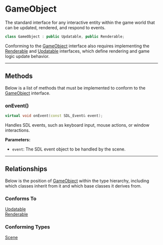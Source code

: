 # GameObject

The standard interface for any interactive entity within the game world 
that can be updated, rendered, and respond to events.

```c++
class GameObject : public Updatable, public Renderable;
```

Conforming to the [GameObject](GameObject.md) interface 
also requires implementing the [Renderable](Renderable.md)
and [Updatable](Updatable.md) interfaces, which define 
rendering and game logic update behavior.

---

## Methods
Below is a list of methods that must be implemented to
conform to the [GameObject](GameObject.md) interface.

### onEvent()

```c++
virtual void onEvent(const SDL_Event& event);
```

Handles SDL events, such as keyboard input, mouse actions, or window interactions.

**Parameters:**
- `event`: The SDL event object to be handled by the scene.

---

## Relationships
Below is the position of [GameObject](GameObject.md)
within the type hierarchy, including which classes inherit
from it and which base classes it derives from.

### Conforms To
[Updatable](Updatable.md) <br>
[Renderable](Renderable.md)

### Conforming Types
[Scene](Scene.md)